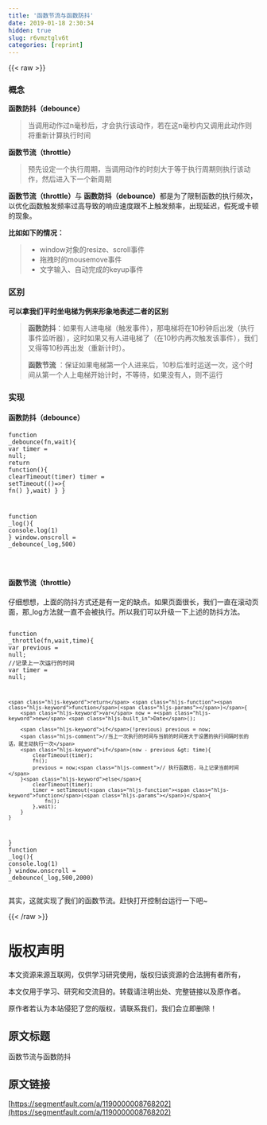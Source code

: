 ```yaml
---
title: '函数节流与函数防抖' 
date: 2019-01-18 2:30:34
hidden: true
slug: r6vmztglv6t
categories: [reprint]
---
```


{{< raw >}}

                    
<h3 id="articleHeader0">概念</h3>
<p><strong>函数防抖（debounce）</strong></p>
<blockquote>当调用动作过n毫秒后，才会执行该动作，若在这n毫秒内又调用此动作则将重新计算执行时间</blockquote>
<p><strong>函数节流（throttle）</strong></p>
<blockquote>预先设定一个执行周期，当调用动作的时刻大于等于执行周期则执行该动作，然后进入下一个新周期</blockquote>
<p><strong>函数节流（throttle）</strong>与 <strong>函数防抖（debounce）</strong>都是为了限制函数的执行频次，以优化函数触发频率过高导致的响应速度跟不上触发频率，出现延迟，假死或卡顿的现象。</p>
<p><strong>比如如下的情况：</strong></p>
<blockquote><ul>
<li>window对象的resize、scroll事件</li>
<li>拖拽时的mousemove事件</li>
<li>文字输入、自动完成的keyup事件</li>
</ul></blockquote>
<h3 id="articleHeader1">区别</h3>
<p><strong>可以拿我们平时坐电梯为例来形象地表述二者的区别</strong></p>
<blockquote>
<strong>函数防抖</strong>：如果有人进电梯（触发事件），那电梯将在10秒钟后出发（执行事件监听器），这时如果又有人进电梯了（在10秒内再次触发该事件），我们又得等10秒再出发（重新计时）。<p><strong>函数节流</strong> ：保证如果电梯第一个人进来后，10秒后准时运送一次，这个时间从第一个人上电梯开始计时，不等待，如果没有人，则不运行</p>
</blockquote>
<h3 id="articleHeader2">实现</h3>
<h4>函数防抖（debounce）</h4>
<div class="widget-codetool" style="display:none;">
      <div class="widget-codetool--inner">
      <span class="selectCode code-tool" data-toggle="tooltip" data-placement="top" title="" data-original-title="全选"></span>
      <span type="button" class="copyCode code-tool" data-toggle="tooltip" data-placement="top" data-clipboard-text="function _debounce(fn,wait){
    var timer = null;
    return function(){
        clearTimeout(timer)
        timer = setTimeout(()=>{
            fn()
        },wait)
    }
}

function _log(){
    console.log(1)
}
window.onscroll = _debounce(_log,500)

" title="" data-original-title="复制"></span>
      <span type="button" class="saveToNote code-tool" data-toggle="tooltip" data-placement="top" title="" data-original-title="放进笔记"></span>
      </div>
      </div><pre class="hljs javascript"><code><span class="hljs-function"><span class="hljs-keyword">function</span> <span class="hljs-title">_debounce</span>(<span class="hljs-params">fn,wait</span>)</span>{
    <span class="hljs-keyword">var</span> timer = <span class="hljs-literal">null</span>;
    <span class="hljs-keyword">return</span> <span class="hljs-function"><span class="hljs-keyword">function</span>(<span class="hljs-params"></span>)</span>{
        clearTimeout(timer)
        timer = setTimeout(<span class="hljs-function"><span class="hljs-params">()</span>=&gt;</span>{
            fn()
        },wait)
    }
}

<span class="hljs-function"><span class="hljs-keyword">function</span> <span class="hljs-title">_log</span>(<span class="hljs-params"></span>)</span>{
    <span class="hljs-built_in">console</span>.log(<span class="hljs-number">1</span>)
}
<span class="hljs-built_in">window</span>.onscroll = _debounce(_log,<span class="hljs-number">500</span>)

</code></pre>
<h4>函数节流（throttle）</h4>
<p>仔细想想，上面的防抖方式还是有一定的缺点。如果页面很长，我们一直在滚动页面，那_log方法就一直不会被执行。所以我们可以升级一下上述的防抖方法。</p>
<div class="widget-codetool" style="display:none;">
      <div class="widget-codetool--inner">
      <span class="selectCode code-tool" data-toggle="tooltip" data-placement="top" title="" data-original-title="全选"></span>
      <span type="button" class="copyCode code-tool" data-toggle="tooltip" data-placement="top" data-clipboard-text="
function _throttle(fn,wait,time){
    var previous = null; //记录上一次运行的时间
    var timer = null;

    return function(){
        var now = +new Date();

        if(!previous) previous = now;
        //当上一次执行的时间与当前的时间差大于设置的执行间隔时长的话，就主动执行一次
        if(now - previous > time){
            clearTimeout(timer);
            fn();
            previous = now;// 执行函数后，马上记录当前时间
        }else{
            clearTimeout(timer);
            timer = setTimeout(function(){
                fn();
            },wait);
        }
    }
}
function _log(){
    console.log(1)
}
window.onscroll = _debounce(_log,500,2000)
" title="" data-original-title="复制"></span>
      <span type="button" class="saveToNote code-tool" data-toggle="tooltip" data-placement="top" title="" data-original-title="放进笔记"></span>
      </div>
      </div><pre class="hljs javascript"><code>
<span class="hljs-function"><span class="hljs-keyword">function</span> <span class="hljs-title">_throttle</span>(<span class="hljs-params">fn,wait,time</span>)</span>{
    <span class="hljs-keyword">var</span> previous = <span class="hljs-literal">null</span>; <span class="hljs-comment">//记录上一次运行的时间</span>
    <span class="hljs-keyword">var</span> timer = <span class="hljs-literal">null</span>;

    <span class="hljs-keyword">return</span> <span class="hljs-function"><span class="hljs-keyword">function</span>(<span class="hljs-params"></span>)</span>{
        <span class="hljs-keyword">var</span> now = +<span class="hljs-keyword">new</span> <span class="hljs-built_in">Date</span>();

        <span class="hljs-keyword">if</span>(!previous) previous = now;
        <span class="hljs-comment">//当上一次执行的时间与当前的时间差大于设置的执行间隔时长的话，就主动执行一次</span>
        <span class="hljs-keyword">if</span>(now - previous &gt; time){
            clearTimeout(timer);
            fn();
            previous = now;<span class="hljs-comment">// 执行函数后，马上记录当前时间</span>
        }<span class="hljs-keyword">else</span>{
            clearTimeout(timer);
            timer = setTimeout(<span class="hljs-function"><span class="hljs-keyword">function</span>(<span class="hljs-params"></span>)</span>{
                fn();
            },wait);
        }
    }
}
<span class="hljs-function"><span class="hljs-keyword">function</span> <span class="hljs-title">_log</span>(<span class="hljs-params"></span>)</span>{
    <span class="hljs-built_in">console</span>.log(<span class="hljs-number">1</span>)
}
<span class="hljs-built_in">window</span>.onscroll = _debounce(_log,<span class="hljs-number">500</span>,<span class="hljs-number">2000</span>)
</code></pre>
<p>其实，这就实现了我们的函数节流。赶快打开控制台运行一下吧~</p>

                
{{< /raw >}}

# 版权声明
本文资源来源互联网，仅供学习研究使用，版权归该资源的合法拥有者所有，

本文仅用于学习、研究和交流目的。转载请注明出处、完整链接以及原作者。

原作者若认为本站侵犯了您的版权，请联系我们，我们会立即删除！

## 原文标题
函数节流与函数防抖

## 原文链接
[https://segmentfault.com/a/1190000008768202](https://segmentfault.com/a/1190000008768202)

